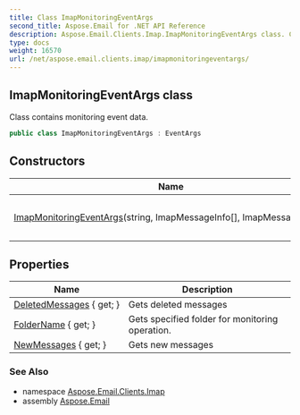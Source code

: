 ```yaml
---
title: Class ImapMonitoringEventArgs
second_title: Aspose.Email for .NET API Reference
description: Aspose.Email.Clients.Imap.ImapMonitoringEventArgs class. Class contains monitoring event data
type: docs
weight: 16570
url: /net/aspose.email.clients.imap/imapmonitoringeventargs/
---
```

## ImapMonitoringEventArgs class

Class contains monitoring event data.

```csharp
public class ImapMonitoringEventArgs : EventArgs
```

## Constructors

| Name | Description |
| --- | --- |
| [ImapMonitoringEventArgs](imapmonitoringeventargs/)(string, ImapMessageInfo[], ImapMessageInfo[]) | Initializes a new instance of the `ImapMonitoringEventArgs` class |

## Properties

| Name | Description |
| --- | --- |
| [DeletedMessages](../../aspose.email.clients.imap/imapmonitoringeventargs/deletedmessages/) { get; } | Gets deleted messages |
| [FolderName](../../aspose.email.clients.imap/imapmonitoringeventargs/foldername/) { get; } | Gets specified folder for monitoring operation. |
| [NewMessages](../../aspose.email.clients.imap/imapmonitoringeventargs/newmessages/) { get; } | Gets new messages |

### See Also

* namespace [Aspose.Email.Clients.Imap](../../aspose.email.clients.imap/)
* assembly [Aspose.Email](../../)


